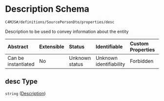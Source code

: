 # Description Schema

```txt
C4MJS#/definitions/SourcePersonDto/properties/desc
```

Description to be used to convey information about the entity

| Abstract            | Extensible | Status         | Identifiable            | Custom Properties | Additional Properties | Access Restrictions | Defined In                                                                            |
| :------------------ | :--------- | :------------- | :---------------------- | :---------------- | :-------------------- | :------------------ | :------------------------------------------------------------------------------------ |
| Can be instantiated | No         | Unknown status | Unknown identifiability | Forbidden         | Allowed               | none                | [source-workspace.schema.json\*](source-workspace.schema.json "open original schema") |

## desc Type

`string` ([Description](source-workspace-definitions-person-properties-description.md))
